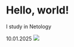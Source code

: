 # Hello, world!

I study in Netology

10.01.2025
![](https://netology-code.github.io/git-homeworks/introduction/assets/logo.png)